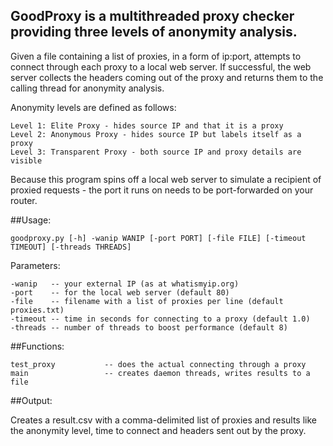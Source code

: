 ## GoodProxy is a multithreaded proxy checker providing three levels of anonymity analysis. 

Given a file containing a list of proxies, in a form of ip:port, attempts
to connect through each proxy to a local web server. If successful, the web
server collects the headers coming out of the proxy and returns them to the
calling thread for anonymity analysis.

Anonymity levels are defined as follows:

    Level 1: Elite Proxy - hides source IP and that it is a proxy
    Level 2: Anonymous Proxy - hides source IP but labels itself as a proxy
    Level 3: Transparent Proxy - both source IP and proxy details are visible
    
Because this program spins off a local web server to simulate a recipient of
proxied requests - the port it runs on needs to be port-forwarded on
your router.

##Usage:

    goodproxy.py [-h] -wanip WANIP [-port PORT] [-file FILE] [-timeout TIMEOUT] [-threads THREADS]
                
Parameters:

    -wanip   -- your external IP (as at whatismyip.org)
    -port    -- for the local web server (default 80)
    -file    -- filename with a list of proxies per line (default proxies.txt)
    -timeout -- time in seconds for connecting to a proxy (default 1.0)
    -threads -- number of threads to boost performance (default 8)
    
    
##Functions:

    test_proxy           -- does the actual connecting through a proxy
    main                 -- creates daemon threads, writes results to a file
    
##Output:

Creates a result.csv with a comma-delimited list of proxies and results like the anonymity level, time to connect and headers sent out by the proxy.

